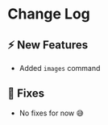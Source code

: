 # Change Log

## :zap: New Features

- Added `images` command

## :lady_beetle: Fixes

- No fixes for now :sweat_smile:
